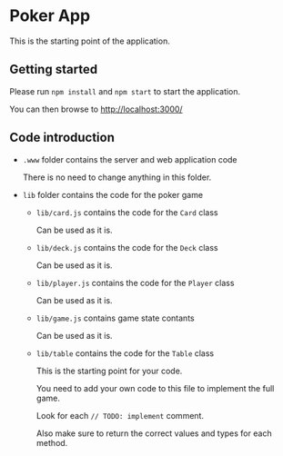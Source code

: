 # Poker App

This is the starting point of the application.

## Getting started

Please run `npm install` and `npm start` to start the application.

You can then browse to <http://localhost:3000/>

## Code introduction

- `.www` folder contains the server and web application code

    There is no need to change anything in this folder.

- `lib` folder contains the code for the poker game

  - `lib/card.js` contains the code for the `Card` class

      Can be used as it is.

  - `lib/deck.js` contains the code for the `Deck` class

      Can be used as it is.

  - `lib/player.js` contains the code for the `Player` class

      Can be used as it is.

  - `lib/game.js` contains game state contants

      Can be used as it is.

  - `lib/table` contains the code for the `Table` class

      This is the starting point for your code.

      You need to add your own code to this file to implement the full game.

      Look for each `// TODO: implement` comment.

      Also make sure to return the correct values and types for each method.
